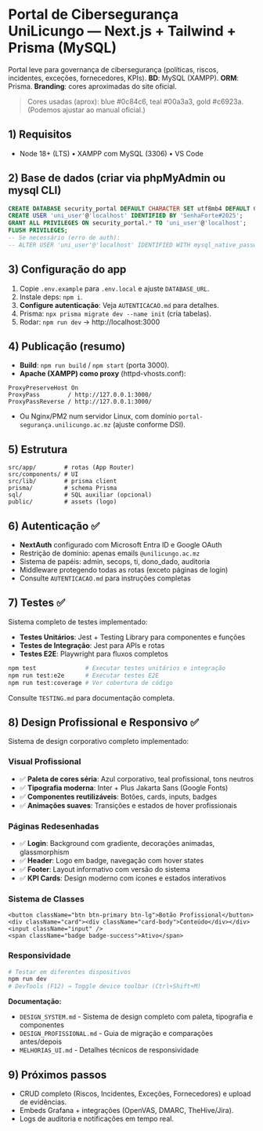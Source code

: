 # Portal de Cibersegurança UniLicungo — Next.js + Tailwind + Prisma (MySQL)

Portal leve para governança de cibersegurança (políticas, riscos, incidentes, exceções, fornecedores, KPIs).
**BD**: MySQL (XAMPP). **ORM**: Prisma. **Branding**: cores aproximadas do site oficial.

> Cores usadas (aprox): blue #0c84c6, teal #00a3a3, gold #c6923a. (Podemos ajustar ao manual oficial.)

## 1) Requisitos
- Node 18+ (LTS) • XAMPP com MySQL (3306) • VS Code

## 2) Base de dados (criar via phpMyAdmin ou mysql CLI)
```sql
CREATE DATABASE security_portal DEFAULT CHARACTER SET utf8mb4 DEFAULT COLLATE utf8mb4_unicode_ci;
CREATE USER 'uni_user'@'localhost' IDENTIFIED BY 'SenhaForte#2025';
GRANT ALL PRIVILEGES ON security_portal.* TO 'uni_user'@'localhost';
FLUSH PRIVILEGES;
-- Se necessário (erro de auth):
-- ALTER USER 'uni_user'@'localhost' IDENTIFIED WITH mysql_native_password BY 'SenhaForte#2025';
```

## 3) Configuração do app
1. Copie `.env.example` para `.env.local` e ajuste `DATABASE_URL`.
2. Instale deps: `npm i`.
3. **Configure autenticação**: Veja `AUTENTICACAO.md` para detalhes.
4. Prisma: `npx prisma migrate dev --name init` (cria tabelas).
5. Rodar: `npm run dev` → http://localhost:3000

## 4) Publicação (resumo)
- **Build**: `npm run build` / `npm start` (porta 3000).
- **Apache (XAMPP) como proxy** (httpd-vhosts.conf):  
```
ProxyPreserveHost On
ProxyPass        / http://127.0.0.1:3000/
ProxyPassReverse / http://127.0.0.1:3000/
```
- Ou Nginx/PM2 num servidor Linux, com domínio `portal-segurança.unilicungo.ac.mz` (ajuste conforme DSI).

## 5) Estrutura
```
src/app/        # rotas (App Router)
src/components/ # UI
src/lib/        # prisma client
prisma/         # schema Prisma
sql/            # SQL auxiliar (opcional)
public/         # assets (logo)
```

## 6) Autenticação ✅
- **NextAuth** configurado com Microsoft Entra ID e Google OAuth
- Restrição de domínio: apenas emails `@unilicungo.ac.mz`
- Sistema de papéis: admin, secops, ti, dono_dado, auditoria
- Middleware protegendo todas as rotas (exceto páginas de login)
- Consulte `AUTENTICACAO.md` para instruções completas

## 7) Testes ✅
Sistema completo de testes implementado:
- **Testes Unitários**: Jest + Testing Library para componentes e funções
- **Testes de Integração**: Jest para APIs e rotas
- **Testes E2E**: Playwright para fluxos completos

```bash
npm test              # Executar testes unitários e integração
npm run test:e2e      # Executar testes E2E
npm run test:coverage # Ver cobertura de código
```

Consulte `TESTING.md` para documentação completa.

## 8) Design Profissional e Responsivo ✅
Sistema de design corporativo completo implementado:

### **Visual Profissional**
- ✅ **Paleta de cores séria**: Azul corporativo, teal profissional, tons neutros
- ✅ **Tipografia moderna**: Inter + Plus Jakarta Sans (Google Fonts)
- ✅ **Componentes reutilizáveis**: Botões, cards, inputs, badges
- ✅ **Animações suaves**: Transições e estados de hover profissionais

### **Páginas Redesenhadas**
- ✅ **Login**: Background com gradiente, decorações animadas, glassmorphism
- ✅ **Header**: Logo em badge, navegação com hover states
- ✅ **Footer**: Layout informativo com versão do sistema
- ✅ **KPI Cards**: Design moderno com ícones e estados interativos

### **Sistema de Classes**
```tsx
<button className="btn btn-primary btn-lg">Botão Profissional</button>
<div className="card"><div className="card-body">Conteúdo</div></div>
<input className="input" />
<span className="badge badge-success">Ativo</span>
```

### **Responsividade**
```bash
# Testar em diferentes dispositivos
npm run dev
# DevTools (F12) → Toggle device toolbar (Ctrl+Shift+M)
```

**Documentação:**
- `DESIGN_SYSTEM.md` - Sistema de design completo com paleta, tipografia e componentes
- `DESIGN_PROFISSIONAL.md` - Guia de migração e comparações antes/depois
- `MELHORIAS_UI.md` - Detalhes técnicos de responsividade

## 9) Próximos passos
- CRUD completo (Riscos, Incidentes, Exceções, Fornecedores) e upload de evidências.
- Embeds Grafana + integrações (OpenVAS, DMARC, TheHive/Jira).
- Logs de auditoria e notificações em tempo real.
